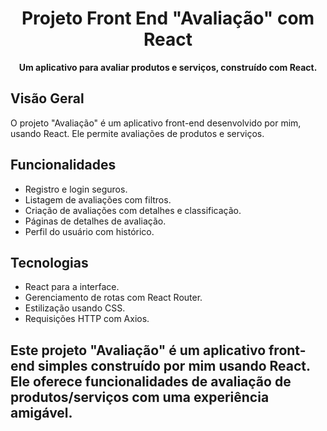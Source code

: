 <div align="center">
  <h1>Projeto Front End "Avaliação" com React</h1>
  <p>
    <strong>Um aplicativo para avaliar produtos e serviços, construído com React.</strong>
  </p>
</div>

## Visão Geral

O projeto "Avaliação" é um aplicativo front-end desenvolvido por mim, usando React. Ele permite avaliações de produtos e serviços.

## Funcionalidades

- Registro e login seguros.
- Listagem de avaliações com filtros.
- Criação de avaliações com detalhes e classificação.
- Páginas de detalhes de avaliação.
- Perfil do usuário com histórico.

## Tecnologias

- React para a interface.
- Gerenciamento de rotas com React Router.
- Estilização usando CSS.
- Requisições HTTP com Axios.

## Este projeto "Avaliação" é um aplicativo front-end simples construído por mim usando React. Ele oferece funcionalidades de avaliação de produtos/serviços com uma experiência amigável.

<img scr="./github/desktop-design.jpg" align="center">
